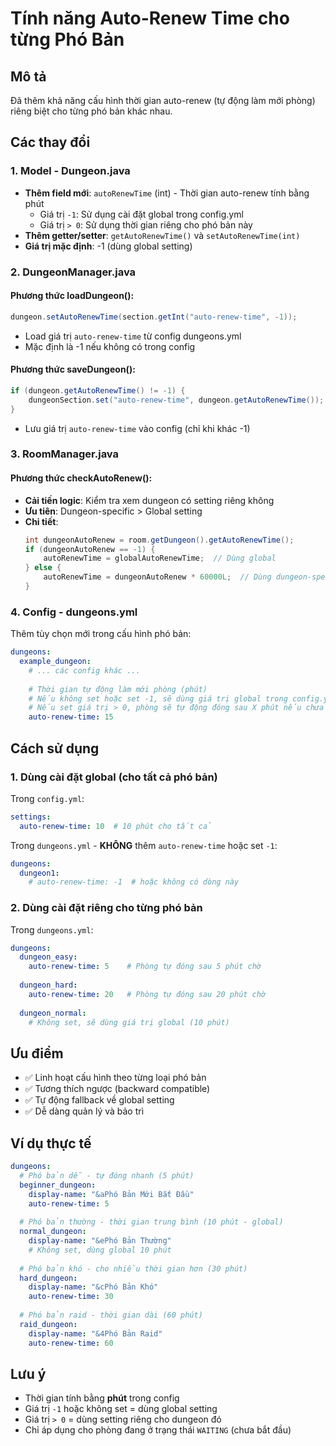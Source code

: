 # Tính năng Auto-Renew Time cho từng Phó Bản

## Mô tả
Đã thêm khả năng cấu hình thời gian auto-renew (tự động làm mới phòng) riêng biệt cho từng phó bản khác nhau.

## Các thay đổi

### 1. Model - Dungeon.java
- **Thêm field mới**: `autoRenewTime` (int) - Thời gian auto-renew tính bằng phút
  - Giá trị `-1`: Sử dụng cài đặt global trong config.yml
  - Giá trị `> 0`: Sử dụng thời gian riêng cho phó bản này
- **Thêm getter/setter**: `getAutoRenewTime()` và `setAutoRenewTime(int)`
- **Giá trị mặc định**: -1 (dùng global setting)

### 2. DungeonManager.java
#### Phương thức loadDungeon():
```java
dungeon.setAutoRenewTime(section.getInt("auto-renew-time", -1));
```
- Load giá trị `auto-renew-time` từ config dungeons.yml
- Mặc định là -1 nếu không có trong config

#### Phương thức saveDungeon():
```java
if (dungeon.getAutoRenewTime() != -1) {
    dungeonSection.set("auto-renew-time", dungeon.getAutoRenewTime());
}
```
- Lưu giá trị `auto-renew-time` vào config (chỉ khi khác -1)

### 3. RoomManager.java
#### Phương thức checkAutoRenew():
- **Cải tiến logic**: Kiểm tra xem dungeon có setting riêng không
- **Ưu tiên**: Dungeon-specific > Global setting
- **Chi tiết**:
  ```java
  int dungeonAutoRenew = room.getDungeon().getAutoRenewTime();
  if (dungeonAutoRenew == -1) {
      autoRenewTime = globalAutoRenewTime;  // Dùng global
  } else {
      autoRenewTime = dungeonAutoRenew * 60000L;  // Dùng dungeon-specific
  }
  ```

### 4. Config - dungeons.yml
Thêm tùy chọn mới trong cấu hình phó bản:
```yaml
dungeons:
  example_dungeon:
    # ... các config khác ...
    
    # Thời gian tự động làm mới phòng (phút)
    # Nếu không set hoặc set -1, sẽ dùng giá trị global trong config.yml
    # Nếu set giá trị > 0, phòng sẽ tự động đóng sau X phút nếu chưa bắt đầu
    auto-renew-time: 15
```

## Cách sử dụng

### 1. Dùng cài đặt global (cho tất cả phó bản)
Trong `config.yml`:
```yaml
settings:
  auto-renew-time: 10  # 10 phút cho tất cả
```

Trong `dungeons.yml` - **KHÔNG** thêm `auto-renew-time` hoặc set `-1`:
```yaml
dungeons:
  dungeon1:
    # auto-renew-time: -1  # hoặc không có dòng này
```

### 2. Dùng cài đặt riêng cho từng phó bản
Trong `dungeons.yml`:
```yaml
dungeons:
  dungeon_easy:
    auto-renew-time: 5    # Phòng tự đóng sau 5 phút chờ
    
  dungeon_hard:
    auto-renew-time: 20   # Phòng tự đóng sau 20 phút chờ
    
  dungeon_normal:
    # Không set, sẽ dùng giá trị global (10 phút)
```

## Ưu điểm
- ✅ Linh hoạt cấu hình theo từng loại phó bản
- ✅ Tương thích ngược (backward compatible)
- ✅ Tự động fallback về global setting
- ✅ Dễ dàng quản lý và bảo trì

## Ví dụ thực tế
```yaml
dungeons:
  # Phó bản dễ - tự đóng nhanh (5 phút)
  beginner_dungeon:
    display-name: "&aPhó Bản Mới Bắt Đầu"
    auto-renew-time: 5
    
  # Phó bản thường - thời gian trung bình (10 phút - global)
  normal_dungeon:
    display-name: "&ePhó Bản Thường"
    # Không set, dùng global 10 phút
    
  # Phó bản khó - cho nhiều thời gian hơn (30 phút)
  hard_dungeon:
    display-name: "&cPhó Bản Khó"
    auto-renew-time: 30
    
  # Phó bản raid - thời gian dài (60 phút)
  raid_dungeon:
    display-name: "&4Phó Bản Raid"
    auto-renew-time: 60
```

## Lưu ý
- Thời gian tính bằng **phút** trong config
- Giá trị `-1` hoặc không set = dùng global setting
- Giá trị `> 0` = dùng setting riêng cho dungeon đó
- Chỉ áp dụng cho phòng đang ở trạng thái `WAITING` (chưa bắt đầu)
